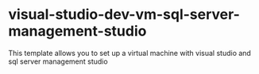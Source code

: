 # visual-studio-dev-vm-sql-server-management-studio
This template allows you to set up a virtual machine with visual studio and sql server management studio
